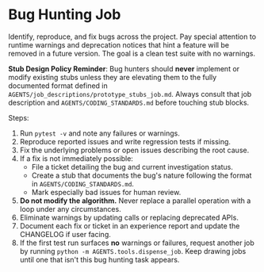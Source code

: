 # Bug Hunting Job

Identify, reproduce, and fix bugs across the project. Pay special attention to runtime warnings and deprecation notices that hint a feature will be removed in a future version. The goal is a clean test suite with no warnings.

**Stub Design Policy Reminder**: Bug hunters should **never** implement or modify existing stubs unless they are elevating them to the fully documented format defined in `AGENTS/job_descriptions/prototype_stubs_job.md`. Always consult that job description and `AGENTS/CODING_STANDARDS.md` before touching stub blocks.

Steps:
1. Run `pytest -v` and note any failures or warnings.
2. Reproduce reported issues and write regression tests if missing.
3. Fix the underlying problems or open issues describing the root cause.
4. If a fix is not immediately possible:
   - File a ticket detailing the bug and current investigation status.
   - Create a stub that documents the bug's nature following the format in `AGENTS/CODING_STANDARDS.md`.
   - Mark especially bad issues for human review.
5. **Do not modify the algorithm.** Never replace a parallel operation with a loop under any circumstances.
6. Eliminate warnings by updating calls or replacing deprecated APIs.
7. Document each fix or ticket in an experience report and update the CHANGELOG if user facing.
8. If the first test run surfaces **no** warnings or failures, request another job by running
   `python -m AGENTS.tools.dispense_job`. Keep drawing jobs until one that isn't this
   bug hunting task appears.
